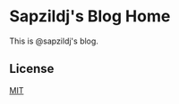 # Sapzildj's Blog Home

This is @sapzildj's blog.

## License

[MIT](http://opensource.org/licenses/MIT)
